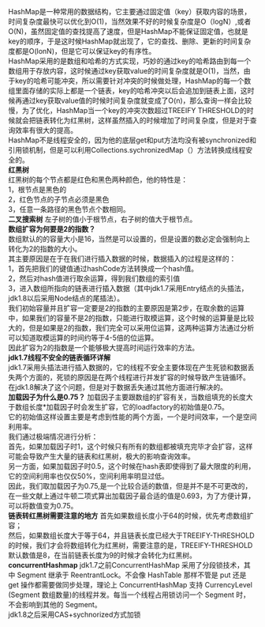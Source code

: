 HashMap是一种常用的数据结构，它主要通过固定值（key）获取内容的场景，时间复杂度最快可以优化到O(1)，当然效果不好的时候复杂度是O（logN）,或者O(N)，虽然固定值的查找提高了速度，但是HashMap不能保证固定值，也就是key的顺序，于是这时候HashMap就出现了，它的查找、删除、更新的时间复杂度都是O(lonN)，但是它可以保证key的有序性。  
HashMap采用的是数组和哈希的方式实现，巧妙的通过key的哈希路由到每一个数组用于存放内容，这时候通过key获取value的时间复杂度就是O(1)，当然，由于key的哈希可能冲突，所以需要针对冲突的时候做处理，HashMap的每一个数组里面存储的实际上都是一个链表，key的哈希冲突以后会追加到链表上面，这时候再通过key获取value值的时候时间复杂度就变成了O(n)，那么查询一样会比较慢，为了优化，HashMap当一个key的冲突次数超过TREEIFY THRESHOLD的时候就会把链表转化为红黑树，这样虽然插入的时候增加了时间复杂度，但是对于查询效率有很大的提高。  
HashMap不是线程安全的，因为他的底层get和put方法均没有被synchronized和引用锁机制，但是可以利用Collections.sychronizedMap（）方法转换成线程安全的。    
**红黑树**  
红黑树的每个节点都是红色和黑色两种颜色，他的特性是：  
1，根节点是黑色的  
2，红色节点的子节点必须是黑色  
3，任意一条路径的黑色节点个数相同。  
**二叉搜索树**
左子树的值小于根节点，右子树的值大于根节点。  
**数组扩容为何要是2的指数？**  
  数组默认的的容量大小是16，当然是可以设置的，但是设置的数必定会强制向上转化为2的指数的大小。  
其主要原因是在于在我们进行插入数据的时候，数据插入的过程是这样的：  
1，首先把我们的键值通过hashCode方法转换成一个hash值。  
2，然后对hash值进行取余运算，得到我们数组的索引值  
3，进入数组所指向的链表进行插入数据（其中jdk1.7采用Entry结点的头插法，jdk1.8以后采用Node结点的尾插法）。  
我们初始容量并且扩容一定要是2的指数的主要原因是第2步，在取余数的运算中，如果我们的容量不是2的指数，只能进行取模运算，这个时候的运算量是比较大的，但是如果是2的指数，我们完全可以采用位运算，这两种运算方法通过分析可以知道取模运算的时间约等于4-5倍的位运算。  
因此扩容为2的指数是一个能够极大提高时间运行效率的方法。  
**jdk1.7线程不安全的链表循环详解**  
jdk1.7采用头插法进行插入数据的，它的线程不安全主要体现在产生死锁和数据丢失两个方面的，死锁的原因是在两个线程进行并发扩容的时候导致产生链循环。  
在jdk1.8解决了这个问题，但是对于数据丢失通过其他方面进行解决的。  
**加载因子为什么是0.75？**
加载因子主要跟数组的扩容有关，当数组填充的长度大于数组长度*加载因子时会发生扩容，它的loadfactory的初始值是0.75。  
它的初始值这样设置主要是考虑到性能的两个方面，一个是时间效率，一个是空间利用率。  
我们通过极端情况进行分析：  
首先，如果加载因子时1，这个时候只有所有的数组都被填充完毕才会扩容，这样可能会导致产生大量的链表和红黑树，极大的影响查询效率。  
另一方面，如果加载因子时0.5，这个时候在hash表即使得到了最大限度的利用，它的空间利用率也仅仅50%，空间利用率明显过低。  
因此，我们取加载因子为0.75,是一个比较合适的数值，但是并不是不可更改的，在一些文献上通过牛顿二项式算出加载因子最合适的值是0.693，为了方便计算，可以将数值变为0.75。  
**链表转红黑树需要注意的地方**
首先如果数组长度小于64的时候，优先考虑数组扩容；  
然后，如果数组长度大于等于64，并且链表长度已经大于TREEIFY-THRESHOLD的时候，我们才会将数组转化为红黑树，需要注意的是，TREEIFY-THRESHOLD默认数值是8，在当前链表长度为9的时候才会转化为红黑树。  
**concurrentHashmap**
jdk1.7之前ConcurrentHashMap 采用了分段锁技术，其中 Segment 继承于 ReentrantLock。不会像 HashTable 那样不管是 put 还是 get 操作都需要做同步处理，理论上 ConcurrentHashMap 支持 CurrencyLevel (Segment 数组数量)的线程并发。每当一个线程占用锁访问一个 Segment 时，不会影响到其他的 Segment。  
jdk1.8之后采用CAS+sychnorized方式加锁   
